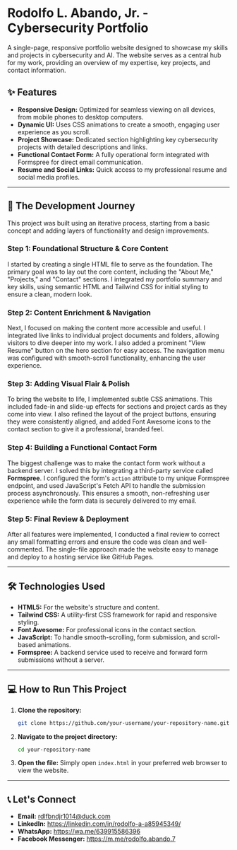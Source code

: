 # Rodolfo L. Abando, Jr. - Cybersecurity Portfolio

A single-page, responsive portfolio website designed to showcase my skills and projects in cybersecurity and AI. The website serves as a central hub for my work, providing an overview of my expertise, key projects, and contact information.

## ✨ Features

* **Responsive Design:** Optimized for seamless viewing on all devices, from mobile phones to desktop computers.
* **Dynamic UI:** Uses CSS animations to create a smooth, engaging user experience as you scroll.
* **Project Showcase:** Dedicated section highlighting key cybersecurity projects with detailed descriptions and links.
* **Functional Contact Form:** A fully operational form integrated with Formspree for direct email communication.
* **Resume and Social Links:** Quick access to my professional resume and social media profiles.

---

## 🚀 The Development Journey

This project was built using an iterative process, starting from a basic concept and adding layers of functionality and design improvements.

### Step 1: Foundational Structure & Core Content

I started by creating a single HTML file to serve as the foundation. The primary goal was to lay out the core content, including the "About Me," "Projects," and "Contact" sections. I integrated my portfolio summary and key skills, using semantic HTML and Tailwind CSS for initial styling to ensure a clean, modern look.

### Step 2: Content Enrichment & Navigation

Next, I focused on making the content more accessible and useful. I integrated live links to individual project documents and folders, allowing visitors to dive deeper into my work. I also added a prominent "View Resume" button on the hero section for easy access. The navigation menu was configured with smooth-scroll functionality, enhancing the user experience.

### Step 3: Adding Visual Flair & Polish

To bring the website to life, I implemented subtle CSS animations. This included fade-in and slide-up effects for sections and project cards as they come into view. I also refined the layout of the project buttons, ensuring they were consistently aligned, and added Font Awesome icons to the contact section to give it a professional, branded feel.

### Step 4: Building a Functional Contact Form

The biggest challenge was to make the contact form work without a backend server. I solved this by integrating a third-party service called **Formspree**. I configured the form's `action` attribute to my unique Formspree endpoint, and used JavaScript's Fetch API to handle the submission process asynchronously. This ensures a smooth, non-refreshing user experience while the form data is securely delivered to my email.

### Step 5: Final Review & Deployment

After all features were implemented, I conducted a final review to correct any small formatting errors and ensure the code was clean and well-commented. The single-file approach made the website easy to manage and deploy to a hosting service like GitHub Pages.

---

## 🛠️ Technologies Used

* **HTML5:** For the website's structure and content.
* **Tailwind CSS:** A utility-first CSS framework for rapid and responsive styling.
* **Font Awesome:** For professional icons in the contact section.
* **JavaScript:** To handle smooth-scrolling, form submission, and scroll-based animations.
* **Formspree:** A backend service used to receive and forward form submissions without a server.

---

## 💻 How to Run This Project

1.  **Clone the repository:**
    ```bash
    git clone https://github.com/your-username/your-repository-name.git
    ```
2.  **Navigate to the project directory:**
    ```bash
    cd your-repository-name
    ```
3.  **Open the file:** Simply open `index.html` in your preferred web browser to view the website.

---

## 📞 Let's Connect

* **Email:** rdlfbndjr1014@duck.com
* **LinkedIn:** https://linkedin.com/in/rodolfo-a-a85945349/
* **WhatsApp:** https://wa.me/639915586396
* **Facebook Messenger:** https://m.me/rodolfo.abando.7
